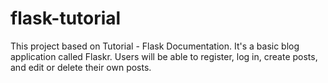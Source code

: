 # flask-tutorial
This project based on Tutorial - Flask Documentation. It's a basic blog application called Flaskr. Users will be able to register, log in, create posts, and edit or delete their own posts. 
